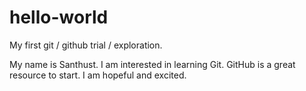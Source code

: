 # hello-world
My first git / github trial / exploration.

My name is Santhust. I am interested in learning Git. GitHub is a great resource to start. I am hopeful and excited.
